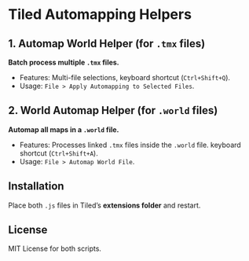 # Tiled Automapping Helpers  

## 1. Automap World Helper (for `.tmx` files)  
**Batch process multiple `.tmx` files.**  
- Features: Multi-file selections, keyboard shortcut (`Ctrl+Shift+Q`).  
- Usage: `File > Apply Automapping to Selected Files`.  

## 2. World Automap Helper (for `.world` files)  
**Automap all maps in a `.world` file.**  
- Features: Processes linked `.tmx` files inside the `.world` file. keyboard shortcut (`Ctrl+Shift+A`).  
- Usage: `File > Automap World File`.  

## Installation  
Place both `.js` files in Tiled’s **extensions folder** and restart.  

## License  
MIT License for both scripts. 

